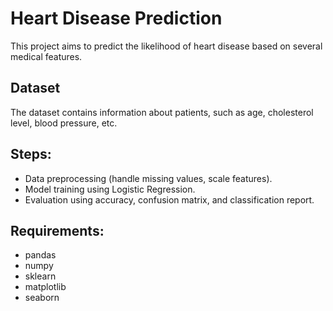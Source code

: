 # Heart Disease Prediction

This project aims to predict the likelihood of heart disease based on several medical features.

## Dataset
The dataset contains information about patients, such as age, cholesterol level, blood pressure, etc.

## Steps:
- Data preprocessing (handle missing values, scale features).
- Model training using Logistic Regression.
- Evaluation using accuracy, confusion matrix, and classification report.

## Requirements:
- pandas
- numpy
- sklearn
- matplotlib
- seaborn
